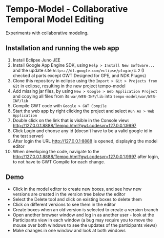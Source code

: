 # Tempo-Model - Collaborative Temporal Model Editing

Experiments with collaborative modeling.

## Installation and running the web app

1. Install Eclipse Juno JEE
1. Install Google App Engine SDK, using `Help > Install New Software...` and the update site `https://dl.google.com/eclipse/plugin/4.2` (I checked al parts except GWT Designed for GPE, and NDK Plugns)
1. Clone this repository in eclipse using the `Import > Git > Projects from Git` in eclipse, resulting in the new project tempo-model
1. Add missing jar files, by using `New > Google > Web Application Project` and copying all files from its `war/WEB-INF/lib` into `tempo-model/war/WEB-INF/lib`
1. Compile GWT code with `Google > GWT Compile`
1. Start the web app by right clicking the project and select `Run As > Web Application`
1. Double click on the link that is visible in the Console view: <http://127.0.0.1:8888/Tempo.html?gwt.codesvr=127.0.0.1:9997>
1. Click Login and choose any id (doesn't have to be a valid google id in the test server)
1. After login the URL <http://127.0.0.1:8888> is opened, displaying the model editor
1. When developing the code, navigate to the <http://127.0.0.1:8888/Tempo.html?gwt.codesvr=127.0.0.1:9997> after login, to not have to GWT Compile for each change.

## Demo

* Click in the model editor to create new boxes, and see how new versions are created in the version tree below the editor
* Select the Delete tool and click on existing boxes to delete them
* Click on different versions to see them in the editor
* Create boxes when an old version is selected to create a version branch
* Open another browser window and log in as another user - look at the Participants view in each window (a bug may require you to move the mouse over both windows to see the updates of the participants views)
* Make changes in one window and look at both windows
